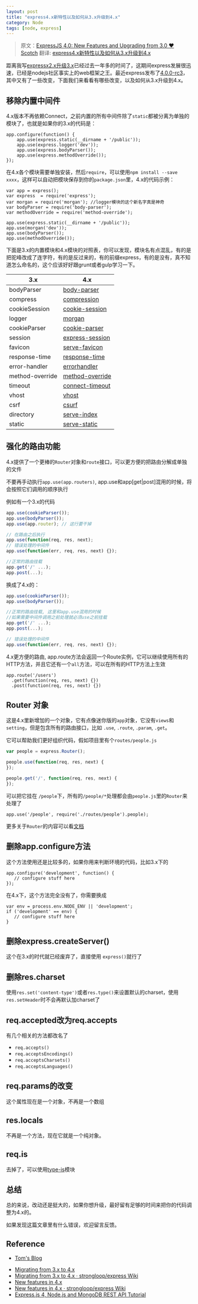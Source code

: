 ```yaml
---
layout: post
title: "express4.x新特性以及如何从3.x升级到4.x"
category: Node
tags: [node, express]
--- 
```


> 原文：[ExpressJS 4.0: New Features and Upgrading from 3.0 ♥ Scotch](http://scotch.io/bar-talk/expressjs-4-0-new-features-and-upgrading-from-3-0)
> 翻译: [express4.x新特性以及如何从3.x升级到4.x](http://jser.me/2014/03/18/express4.x%E6%96%B0%E7%89%B9%E6%80%A7%E4%BB%A5%E5%8F%8A%E5%A6%82%E4%BD%95%E4%BB%8E3.x%E5%8D%87%E7%BA%A7%E5%88%B04.x.html)

距离我写[expressx2.x升级3.x](http://jser.me/2012/12/10/Express2.X%E8%BF%81%E7%A7%BB%E8%87%B33.X%E6%B3%A8%E6%84%8F%E4%BA%8B%E9%A1%B9.html)已经过去一年多的时间了，这期间express发展很迅速，已经是nodejs社区事实上的web框架之王。最近express发布了[4.0.0-rc3](https://github.com/visionmedia/express/blob/master/package.json#L4)，其中又有了一些改变，下面我们来看看有哪些改变，以及如何从3.x升级到4.x。

## 移除内置中间件 ##

4.x版本不再依赖Connect，之前内置的所有中间件除了`static`都被分离为单独的模块了，也就是如果你的3.x的代码是：

```
app.configure(function() {
    app.use(express.static(__dirname + '/public'));
    app.use(express.logger('dev'));
    app.use(express.bodyParser());
    app.use(express.methodOverride());
});
```

在4.x各个模块需要单独安装，然后`require`，可以使用`npm install --save xxxx`，这样可以自动把模块保存到你的`package.json`里，4.x的代码示例：

```
var app = express();
var express  = require('express');
var morgan = require('morgan'); //logger模块的这个新名字真是神奇
var bodyParser = require('body-parser');
var methodOverride = require('method-override');

app.use(express.static(__dirname + '/public'));
app.use(morgan('dev'));
app.use(bodyParser());
app.use(methodOverride());
```

下面是3.x的内置模块和4.x模块的对照表，你可以发现，模块名有点混乱，有的是把驼峰改成了连字符，有的是反过来的，有的前缀express，有的是没有，真不知道怎么命名的，这个应该好好跟grunt或者gulp学习一下。

3.x             | 4.x                                                            
--------------- | ---------------
bodyParser      | [body-parser](https://github.com/expressjs/body-parser)        
compress        | [compression](https://github.com/expressjs/compression)        
cookieSession   | [cookie-session](https://github.com/expressjs/cookie-session)  
logger          | [morgan](https://github.com/expressjs/morgan)                  
cookieParser    | [cookie-parser](https://github.com/expressjs/cookie-parser)    
session         | [express-session](https://github.com/expressjs/session)        
favicon         | [serve-favicon](https://github.com/expressjs/favicon)          
response-time   | [response-time](https://github.com/expressjs/response-time)    
error-handler   | [errorhandler](https://github.com/expressjs/errorhandler)      
method-override | [method-override](https://github.com/expressjs/method-override)
timeout         | [connect-timeout](https://github.com/expressjs/connect-timeout)
vhost           | [vhost](https://github.com/expressjs/vhost)                    
csrf            | [csurf](https://github.com/expressjs/csurf)                    
directory       | [serve-index](https://github.com/expressjs/serve-index)        
static          | [serve-static](https://github.com/expressjs/serve-static)      

## 强化的路由功能 ##

4.x提供了一个更棒的`Router`对象和`route`接口，可以更方便的把路由分解成单独的文件

不要再手动执行`app.use(app.routers)`, app.use和app[get|post]混用的时候，将会按照它们调用的顺序执行

例如有一个3.x的代码

```js
app.use(cookieParser());
app.use(bodyParser());
app.use(app.router); // 这行要干掉

// 在路由之后执行
app.use(function(req, res, next);
// 错误处理的中间件
app.use(function(err, req, res, next) {});

//正常的路由挂载
app.get('/' ...);
app.post(...);
```

换成了4.x的：

```js
app.use(cookieParser());
app.use(bodyParser());

//正常的路由挂载, 这里和app.use混用的时候
//如果需要中间件调用之前处理就必须use之前挂载
app.get('/' ...);
app.post(...);

// 错误处理的中间件
app.use(function(err, req, res, next) {});
```

4.x更方便的路由, app.route方法会返回一个Route实例，它可以继续使用所有的HTTP方法，并且它还有一个`all`方法，可以在所有的HTTP方法上生效

```
app.route('/users')
  .get(function(req, res, next) {})
  .post(function(req, res, next) {})
```

## Router 对象 ##

这是4.x里新增加的一个对象，它有点像迷你版的`app`对象，它没有`views`和`setting`，但是包含所有的路由接口，比如
`.use`, `.route`, `.param`, `.get`。

它可以帮助我们更好组织代码，假如项目里有个`routes/people.js`

```js
var people = express.Router();

people.use(function(req, res, next) {
});

people.get('/', function(req, res, next) {
});
```

可以把它挂在 `/people`下，所有的`/people/*`处理都会由`people.js`里的`Router`来处理了

```
app.use('/people', require('./routes/people').people);
```

更多关于`Router`的内容可以看[文档](http://expressjs.jser.us/4x_zh-cn/api.html#router)

## 删除app.configure方法 ##

这个方法使用还是比较多的，如果你用来判断环境的代码，比如3.x下的

```
app.configure('development', function() {
   // configure stuff here
});
```

在4.x下，这个方法完全没有了，你需要换成

```
var env = process.env.NODE_ENV || 'development';
if ('development' == env) {
   // configure stuff here
}
```

## 删除express.createServer() ##

这个在3.x的时代就已经废弃了，直接使用 `express()`就行了

## 删除res.charset ##

使用`res.set('content-type')`或者`res.type()`来设置默认的charset，使用`res.setHeader`时不会再默认加charset了

## req.accepted改为req.accepts ##

有几个相关的方法都改名了

* `req.accepts()`
* `req.acceptsEncodings()`
* `req.acceptsCharsets()`
* `req.acceptsLanguages()`  

## req.params的改变 ##

这个属性现在是一个对象，不再是一个数组

## res.locals ##

不再是一个方法，现在它就是一个纯对象。

## req.is ##

去掉了，可以使用[type-is](https://github.com/expressjs/type-is)模块

## 总结 ##

总的来说，改动还是挺大的，如果你想升级，最好留有足够的时间来把你的代码调整为4.x的。

如果发现这篇文章里有什么错误，欢迎留言反馈。

## Reference

- [Tom's Blog](http://blog.tompawlak.org/new-features-node-express-4)
* [Migrating from 3.x to 4.x](https://github.com/visionmedia/express/wiki/Migrating-from-3.x-to-4.x)
* [Migrating from 3.x to 4.x · strongloop/express Wiki](https://github.com/strongloop/express/wiki/Migrating-from-3.x-to-4.x)
* [New features in 4.x](https://github.com/visionmedia/express/wiki/New-features-in-4.x)
* [New features in 4.x · strongloop/express Wiki](https://github.com/strongloop/express/wiki/New-features-in-4.x)
* [Express.js 4, Node.js and MongoDB REST API Tutorial](http://webapplog.com/express-js-4-node-js-and-mongodb-rest-api-tutorial/)
